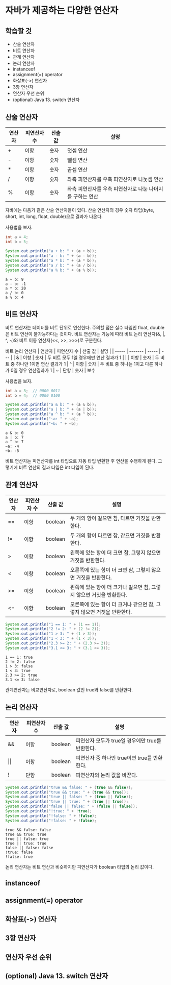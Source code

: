 # 자바가 제공하는 다양한 연산자

## 학습할 것
- 산술 연산자
- 비트 연산자
- 관계 연산자
- 논리 연산자
- instanceof
- assignment(=) operator
- 화살표(->) 연산자
- 3항 연산자
- 연산자 우선 순위
- (optional) Java 13. switch 연산자

## 산술 연산자
| 연산자 | 피연산자 수 | 산출 값 | 설명 |
| ----- | -------  | ----- | --- |
| + | 이항 | 숫자 | 덧셈 연산
| - | 이항 | 숫자 | 뺄셈 연산
| * | 이항 | 숫자 | 곱셈 연산
| / | 이항 | 숫자 | 좌측 피연산자를 우측 피연산자로 나눗셈 연산
| % | 이항 | 숫자 | 좌측 피연산자를 우측 피연산자로 나눈 나머지를 구하는 연산

자바에는 다음가 같은 산술 연산자들이 있다. 산술 연산자의 경우 숫자 타입(byte, short, int, long, float, double)으로 결과가 나온다. 

사용법을 보자.
```java
int a = 4;
int b = 5;
        
System.out.println("a + b: " + (a + b));
System.out.println("a - b: " + (a - b));
System.out.println("a * b: " + (a * b));
System.out.println("a / b: " + (a / b));
System.out.println("a % b: " + (a % b));
```
```
a + b: 9
a - b: -1
a * b: 20
a / b: 0
a % b: 4
```

## 비트 연산자
비트 연산자는 데이터를 비트 단위로 연산한다. 주의할 점은 실수 타입인 float, double은 비트 연산이 불가능하다는 것이다. 비트 연산자는 기능에 따라 비트 논리 연산자(&, |, ^, ~)와 비트 이동 연산자(<<, >>, >>>)로 구분한다.

비트 논리 연산자
| 연산자 | 피연산자 수 | 산출 값 | 설명 |
| ----- | -------  | ----- | --- |
| & | 이항 | 숫자 | 두 비트 모두 1일 경우에만 연산 결과가 1
| \| | 이항 | 숫자 | 두 비트 중 하나만 1이면 연산 결과가 1
| ^ | 이항 | 숫자 | 두 비트 중 하나는 1이고 다른 하나가 0일 경우 연산결과가 1
| ~ | 단항 | 숫자 | 보수

사용법을 보자.
```java
int a = 3;  // 0000 0011
int b = 4;  // 0000 0100

System.out.println("a & b: " + (a & b));
System.out.println("a | b: " + (a | b));
System.out.println("a ^ b: " + (a ^ b));
System.out.println("~a: " + ~a);
System.out.println("~b: " + ~b);
```
```
a & b: 0
a | b: 7
a ^ b: 7
~a: -4
~b: -5
```
비트 연산자는 피연산자를 int 타입으로 자동 타입 변환한 후 연산을 수행하게 된다. 그렇기에 비트 연산의 결과 타입은 int 타입이 된다.

## 관계 연산자
| 연산자 | 피연산자 수 | 산출 값 | 설명 |
| ----- | -------  | ----- | --- |
| == | 이항 | boolean | 두 개의 항이 같으면 참, 다르면 거짓을 반환한다.
| != | 이항 | boolean | 두 개의 항이 다르면 참, 같으면 거짓을 반환한다.
| > | 이항 | boolean | 왼쪽에 있는 항이 더 크면 참, 그렇지 않으면 거짓을 반환한다.
| < | 이항 | boolean | 오른쪽에 있는 항이 더 크면 참, 그렇지 않으면 거짓을 반환한다.
| >= | 이항 | boolean | 왼쪽에 있는 항이 더 크거나 같으면 참, 그렇지 않으면 거짓을 반환한다.
| <= | 이항 | boolean | 오른쪽에 있는 항이 더 크거나 같으면 참, 그렇지 않으면 거짓을 반환한다.

```java
System.out.println("1 == 1: " + (1 == 1));
System.out.println("2 != 2: " + (2 != 2));
System.out.println("1 > 3: " + (1 > 3));
System.out.println("1 < 3: " + (1 < 3));
System.out.println("2.3 >= 2: " + (2.3 >= 2));
System.out.println("3.1 <= 3: " + (3.1 <= 3));
```
```
1 == 1: true
2 != 2: false
1 > 3: false
1 < 3: true
2.3 >= 2: true
3.1 <= 3: false
```
관계연산자는 비교연산자로, boolean 값인 true와 false를 반환한다. 

## 논리 연산자
| 연산자 | 피연산자 수 | 산출 값 | 설명 |
| ----- | -------  | ----- | --- |
| && | 이항 | boolean | 피연산자 모두가 true일 경우에만 true를 반환한다.
| \|\|| 이항| boolean | 피연산자 중 하나만 true이면 true를 반환한다.
| ! | 단항 | boolean | 피연산자의 논리 값을 바꾼다.

```java
System.out.println("true && false: " + (true && false));
System.out.println("true && true: " + (true && true));
System.out.println("true || false: " + (true || false));
System.out.println("true || true: " + (true || true));
System.out.println("false || false: " + (false || false));
System.out.println("!true: " + !true);
System.out.println("!false: " + !false);
System.out.println("!false: " + !false);
```
```
true && false: false
true && true: true
true || false: true
true || true: true
false || false: false
!true: false
!false: true
```

논리 연산자는 비트 연산과 비슷하지만 피연산자가 boolean 타입의 논리 값이다.

## instanceof


## assignment(=) operator
## 화살표(->) 연산자
## 3항 연산자
## 연산자 우선 순위
## (optional) Java 13. switch 연산자